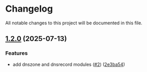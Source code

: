 # Changelog

All notable changes to this project will be documented in this file.

## [1.2.0](https://github.com/guerzon/terraform-modules-gcp/compare/v1.1.0...v1.2.0) (2025-07-13)

### Features

* add dnszone and dnsrecord modules ([#2](https://github.com/guerzon/terraform-modules-gcp/issues/2)) ([2e3ba54](https://github.com/guerzon/terraform-modules-gcp/commit/2e3ba54ecedf6c567407dbe50fd607a86d644c92))
